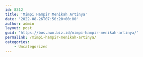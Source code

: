 ```yaml
---
id: 8312
title: 'Mimpi Hampir Menikah Artinya'
date: '2022-08-26T07:50:20+00:00'
author: admin
layout: post
guid: 'https://bos.awn.biz.id/mimpi-hampir-menikah-artinya/'
permalink: /mimpi-hampir-menikah-artinya/
categories:
    - Uncategorized
---
```



